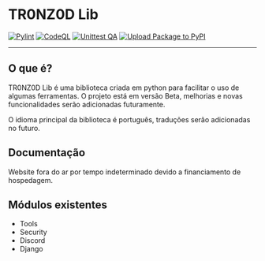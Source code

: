 # TR0NZ0D Lib

[![Pylint](https://github.com/TR0NZ0D/TR0NZ0D_Lib/actions/workflows/pylint.yml/badge.svg?branch=main)](https://github.com/TR0NZ0D/TR0NZ0D_Lib/actions/workflows/pylint.yml)
[![CodeQL](https://github.com/TR0NZ0D/TR0NZ0D_Lib/actions/workflows/github-code-scanning/codeql/badge.svg?branch=main)](https://github.com/TR0NZ0D/TR0NZ0D_Lib/actions/workflows/github-code-scanning/codeql)
[![Unittest QA](https://github.com/TR0NZ0D/TR0NZ0D_Lib/actions/workflows/python-app.yml/badge.svg?branch=main)](https://github.com/TR0NZ0D/TR0NZ0D_Lib/actions/workflows/python-app.yml)
[![Upload Package to PyPI](https://github.com/TR0NZ0D/TR0NZ0D_Lib/actions/workflows/python-publish.yml/badge.svg)](https://github.com/TR0NZ0D/TR0NZ0D_Lib/actions/workflows/python-publish.yml)

***

## O que é?

TR0NZ0D Lib é uma biblioteca criada em python para facilitar o uso de algumas ferramentas. O projeto está em versão Beta, melhorias e novas funcionalidades serão adicionadas futuramente.

O idioma principal da biblioteca é português, traduções serão adicionadas no futuro.

## Documentação

Website fora do ar por tempo indeterminado devido a financiamento de hospedagem.

## Módulos existentes

* Tools
* Security
* Discord
* Django
